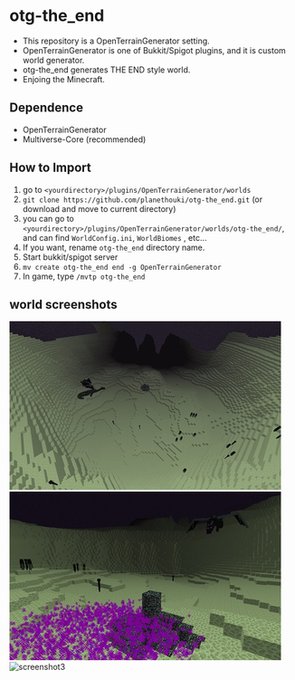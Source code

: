 # otg-the_end
* This repository is a OpenTerrainGenerator setting.
* OpenTerrainGenerator is one of Bukkit/Spigot plugins, and it is custom world generator.
* otg-the_end generates THE END style world.
* Enjoing the Minecraft.

## Dependence
* OpenTerrainGenerator
* Multiverse-Core (recommended)

## How to Import
1. go to ```<yourdirectory>/plugins/OpenTerrainGenerator/worlds```
2. ```git clone https://github.com/planethouki/otg-the_end.git```
 (or download and move to current directory)
3. you can go to ```<yourdirectory>/plugins/OpenTerrainGenerator/worlds/otg-the_end/```, and can find ```WorldConfig.ini```, ```WorldBiomes``` , etc...
4. If you want, rename ```otg-the_end``` directory name.
5. Start bukkit/spigot server
6. ```mv create otg-the_end end -g OpenTerrainGenerator```
7. In game, type ```/mvtp otg-the_end```

## world screenshots
![screenshot1](https://github.com/planethouki/images/blob/master/otg-the_end/otg-the_end_001.jpg)
![screenshot2](https://github.com/planethouki/images/blob/master/otg-the_end/otg-the_end_002.jpg)
![screenshot3](https://github.com/planethouki/images/blob/master/otg-the_end/otg-the_end_003.jpg)
